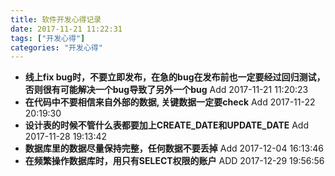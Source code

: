 ```yaml
---
title: 软件开发心得记录
date: 2017-11-21 11:22:31
tags: ["开发心得"]
categories: "开发心得"
---
```

- **线上fix bug时，不要立即发布，在急的bug在发布前也一定要经过回归测试，否则很有可能解决一个bug导致了另外一个bug** 
Add 2017-11-21 11:20:23
- **在代码中不要相信来自外部的数据, 关键数据一定要check** 
Add 2017-11-22 20:19:30
- **设计表的时候不管什么表都要加上CREATE_DATE和UPDATE_DATE**
Add 2017-11-28 19:13:42
- **数据库里的数据尽量保持完整，任何数据不要丢掉**
Add 2017-12-04 16:13:46
- **在频繁操作数据库时，用只有SELECT权限的账户**
ADD 2017-12-29 19:56:56
